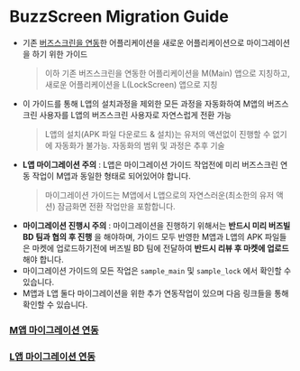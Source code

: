 # BuzzScreen Migration Guide
- 기존 [버즈스크린을 연동](https://github.com/Buzzvil/buzzscreen-sdk-publisher)한 어플리케이션을 새로운 어플리케이션으로 마이그레이션을 하기 위한 가이드
    > 이하 기존 버즈스크린을 연동한 어플리케이션을 M(Main) 앱으로 지칭하고, 새로운 어플리케이션을 L(LockScreen) 앱으로 지칭
- 이 가이드를 통해 L앱의 설치과정을 제외한 모든 과정을 자동화하여 M앱의 버즈스크린 사용자를 L앱의 버즈스크린 사용자로 자연스럽게 전환 가능
    > L앱의 설치(APK 파일 다운로드 & 설치)는 유저의 액션없이 진행할 수 없기에 자동화가 불가능. 자동화의 범위 및 과정은 추후 기술
- **L앱 마이그레이션 주의** : L앱은 마이그레이션 가이드 작업전에 미리 버즈스크린 연동 작업이 M앱과 동일한 형태로 되어있어야 합니다. 
    > 마이그레이션 가이드는 M앱에서 L앱으로의 자연스러운(최소한의 유저 액션) 잠금화면 전환 작업만을 포함합니다.
- **마이그레이션 진행시 주의** : 마이그레이션을 진행하기 위해서는 **반드시 미리 버즈빌 BD 팀과 협의 후 진행** 을 해야하며, 가이드 모두 반영한 M앱과 L앱의 APK 파일들은 마켓에 업로드하기전에 버즈빌 BD 팀에 전달하여 **반드시 리뷰 후 마켓에 업로드**해야 합니다.
- 마이그레이션 가이드의 모든 작업은 `sample_main` 및 `sample_lock` 에서 확인할 수 있습니다.
- M앱과 L앱 둘다 마이그레이션을 위한 추가 연동작업이 있으며 다음 링크들을 통해 확인할 수 있습니다. 

### [M앱 마이그레이션 연동](MIGRATION-M.md)
### [L앱 마이그레이션 연동](MIGRATION-L.md)

